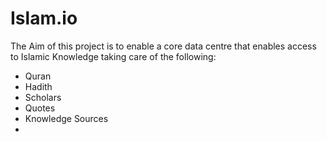 Islam.io
=====

The Aim of this project is to enable a core data centre that enables access to Islamic Knowledge taking care of the following:

- Quran
- Hadith
- Scholars
- Quotes
- Knowledge Sources
-

